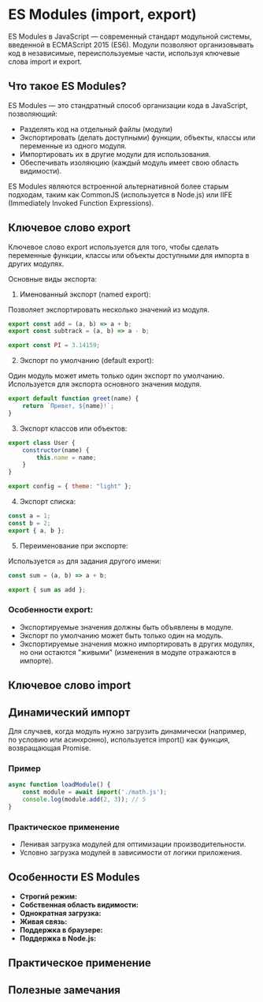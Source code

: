 # ES Modules (import, export)

ES Modules в JavaScript — современный стандарт модульной системы, введенной в ECMAScript 2015 (ES6). Модули позволяют
организовывать код в независимые, переиспользуемые части, используя ключевые слова import и export.

## Что такое ES Modules?

ES Modules — это стандратный способ организации кода в JavaScript, позволяющий:

* Разделять код на отдельный файлы (модули)
* Экспортировать (делать доступными) функции, объекты, классы или переменные из одного модуля.
* Импортировать их в другие модули для использования.
* Обеспечивать изоляюцию (каждый модуль имеет свою область видимости).

ES Modules являются встроенной альтернативной более старым подходам, таким как CommonJS (используется в Node.js) или IIFE (Immediately Invoked Function Expressions).

## Ключевое слово export

Ключевое слово export используется для того, чтобы сделать переменные функции, классы или объекты доступными для импорта в других модулях.

Основные виды экспорта:

1. Именованный экспорт (named export):

Позволяет экспортировать несколько значений из модуля.

```js
export const add = (a, b) => a + b;
export const subtrack = (a, b) => a - b;

export const PI = 3.14159;
```

2. Экспорт по умолчанию (default export):

Один модуль может иметь только один экспорт по умолчанию. Используется для экспорта основного значения модуля.

```js
export default function greet(name) {
    return `Привет, ${name}!`;
}
```

3. Экспорт классов или объектов:

```js
export class User {
    constructor(name) {
        this.name = name;
    }
}

export config = { theme: "light" };
```

4. Экспорт списка:

```js
const a = 1;
const b = 2;
export { a, b };
```

5. Переименование при экспорте:

Используется `as` для задания другого имени:

```js
const sum = (a, b) => a + b;

export { sum as add };
```

### Особенности export:

* Экспортируемые значения должны быть объявлены в модуле.
* Экспорт по умолчанию может быть только один на модуль.
* Экспортируемые значения можно импортировать в других модулях, но они остаются "живыми" (изменения в модуле отражаются в импорте).

## Ключевое слово import

## Динамический импорт

Для случаев, когда модуль нужно загрузить динамически (например, по условию или асинхронно), используется import() как
функция, возвращающая Promise.

### Пример

```js
async function loadModule() {
    const module = await import('./math.js');
    console.log(module.add(2, 3)); // 5
}
```

### Практическое применение

* Ленивая загрузка модулей для оптимизации производительности.
* Условно загрузка модулей в зависимости от логики приложения.

## Особенности ES Modules

* **Строгий режим:**
* **Собственная область видимости:**
* **Однократная загрузка:** 
* **Живая связь:**
* **Поддержка в браузере:**
* **Поддержка в Node.js:**

## Практическое применение

## Полезные замечания
